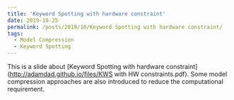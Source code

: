 ```yaml
---
title: 'Keyword Spotting with hardware constraint'
date: 2019-10-25
permalink: /posts/2019/10/Keyword Spotting with hardware constraint/
tags:
  - Model Compression
  - Keyword Spotting
---
```


This is a slide about [Keyword Spotting with hardware constraint](http://adamdad.github.io/files/KWS with HW constraints.pdf). Some model compression approaches are also introduced to reduce the computational requirement.
